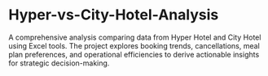# Hyper-vs-City-Hotel-Analysis
A comprehensive analysis comparing data from Hyper Hotel and City Hotel using Excel tools. The project explores booking trends, cancellations, meal plan preferences, and operational efficiencies to derive actionable insights for strategic decision-making.

